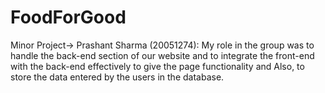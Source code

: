 # FoodForGood
Minor Project->
Prashant Sharma (20051274):
My role in the group was to handle the back-end section of our website and to integrate the front-end with the back-end effectively to give the page functionality and Also, to store the data entered by the users in the database.
